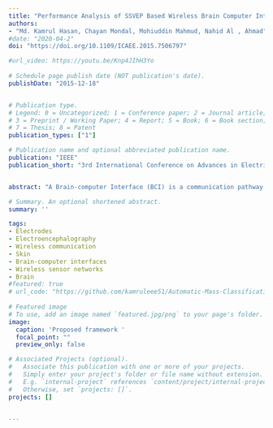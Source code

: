 ```yaml
---
title: "Performance Analysis of SSVEP Based Wireless Brain Computer Interface for Wet and Dry Electrode"
authors:
- "Md. Kamrul Hasan, Chayan Mondal, Mohiuddin Mahmud, Nahid Al , Ahmad"
#date: "2020-04-2"
doi: "https://doi.org/10.1109/ICAEE.2015.7506797"

#url_video: https://youtu.be/Knp4JIhH3Yo
  
# Schedule page publish date (NOT publication's date).
publishDate: "2015-12-18"


# Publication type.
# Legend: 0 = Uncategorized; 1 = Conference paper; 2 = Journal article;
# 3 = Preprint / Working Paper; 4 = Report; 5 = Book; 6 = Book section;
# 7 = Thesis; 8 = Patent
publication_types: ["1"]

# Publication name and optional abbreviated publication name.
publication: "IEEE"
publication_short: "3rd International Conference on Advances in Electrical Engineering (ICAEE)"


abstract: "A Brain-computer Interface (BCI) is a communication pathway to provide ease to the users for interacting with the outside surroundings after translating brain signals into machine commands. The modern Steady-state Visual Evoked Potential (SSVEP) based Electroencephalographic (EEG) signals has become the most sophisticated methodology for a BCI paradigms. So, the perfection of SSVEP signal make the perfection of the BCI paradigm. The use of gel based wet electrode for the extraction of EEG signal is too much noisy and unpredictable for long time measurement which degrades the quality of SSVEP signal in a consequence degrades the performance of modern BCI paradigm. In our research, we are trying to solve this degradation of the quality of SSVEP signal. To accomplish this goal, a typical wireless BCIs using dry electrode is proposed for long term application without sacrificing Information Transfer Rate (ITR), Signal to Noise Ratio (SNR). After extracting SSVEP signal using dry electrode, Analog to Digital Conversion (ADC) is proceeded for the wireless transmission for remote BCI paradigms. Finally, after receiving this signal any BCI paradigms can be operated with high degree of accuracy."

# Summary. An optional shortened abstract.
summary: ''

tags:
- Electrodes
- Electroencephalography
- Wireless communication
- Skin
- Brain-computer interfaces
- Wireless sensor networks
- Brain
#featured: true
# url_code: "https://github.com/kamruleee51/Automatic-Mass-Classification-in-Breast"
  
# Featured image
# To use, add an image named `featured.jpg/png` to your page's folder.
image:
  caption: 'Proposed framework '
  focal_point: ""
  preview_only: false

# Associated Projects (optional).
#   Associate this publication with one or more of your projects.
#   Simply enter your project's folder or file name without extension.
#   E.g. `internal-project` references `content/project/internal-project/index.md`.
#   Otherwise, set `projects: []`.
projects: []


---
```

